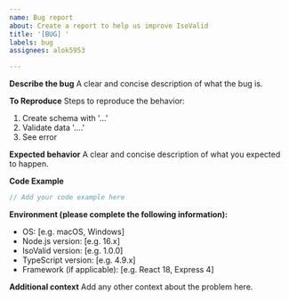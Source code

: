 ```yaml
---
name: Bug report
about: Create a report to help us improve IsoValid
title: '[BUG] '
labels: bug
assignees: alok5953

---
```


**Describe the bug**
A clear and concise description of what the bug is.

**To Reproduce**
Steps to reproduce the behavior:
1. Create schema with '...'
2. Validate data '....'
3. See error

**Expected behavior**
A clear and concise description of what you expected to happen.

**Code Example**
```typescript
// Add your code example here
```

**Environment (please complete the following information):**
 - OS: [e.g. macOS, Windows]
 - Node.js version: [e.g. 16.x]
 - IsoValid version: [e.g. 1.0.0]
 - TypeScript version: [e.g. 4.9.x]
 - Framework (if applicable): [e.g. React 18, Express 4]

**Additional context**
Add any other context about the problem here.
